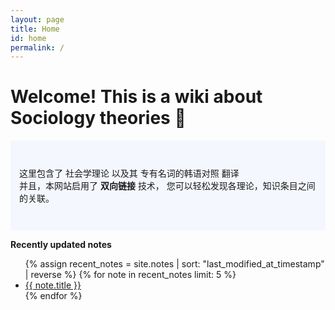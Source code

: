 ```yaml
---
layout: page
title: Home
id: home
permalink: /
---
```


# Welcome! This is a wiki about Sociology theories 🌱

<p style="padding: 3em 1em; background: #f5f7ff; border-radius: 4px;">
  这里包含了 社会学理论 以及其 专有名词的韩语对照 翻译<br>
  并且，本网站启用了 <span style="font-weight: bold">双向链接</span> 技术， 您可以轻松发现各理论，知识条目之间的关联。
</p>



<strong>Recently updated notes</strong>

<ul>
  {% assign recent_notes = site.notes | sort: "last_modified_at_timestamp" | reverse %}
  {% for note in recent_notes limit: 5 %}
    <li>
      <a class="internal-link" href="{{ site.baseurl }}{{ note.url }}">{{ note.title }}</a>
    </li>
  {% endfor %}
</ul>

<style>
  .wrapper {
    max-width: 46em;
  }
</style>

